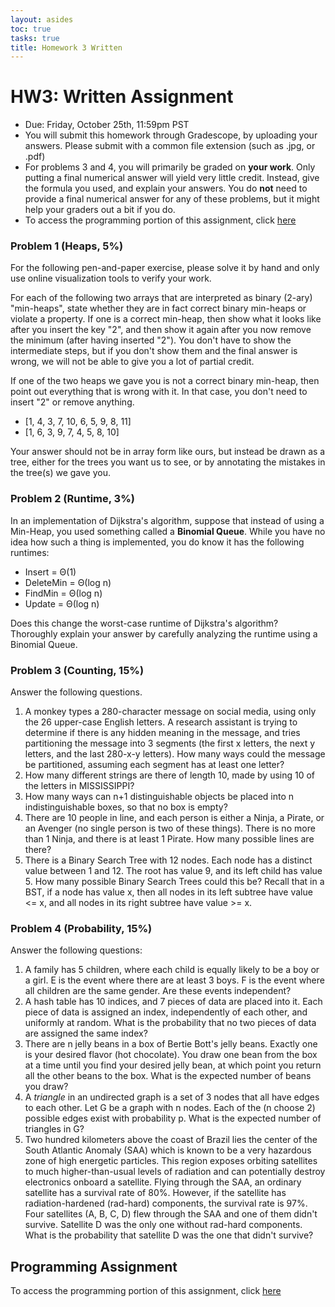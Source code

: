 ```yaml
---
layout: asides
toc: true
tasks: true
title: Homework 3 Written
---
```


# HW3: Written Assignment

+ Due: Friday, October 25th, 11:59pm PST
+ You will submit this homework through Gradescope, by uploading your answers.  Please submit with a common file extension (such as .jpg, or .pdf)
+ For problems 3 and 4, you will primarily be graded on **your work**.  Only putting a final numerical answer will yield very little credit.  Instead, give the formula you used, and explain your answers.  You do **not** need to provide a final numerical answer for any of these problems, but it might help your graders out a bit if you do.
+ To access the programming portion of this assignment, click [here](./programming/)

### Problem 1 (Heaps, 5%)

For the following pen-and-paper exercise, please solve it by hand and only use online visualization tools to verify your work.

For each of the following two arrays that are interpreted as binary (2-ary) "min-heaps", state whether they are in fact correct binary min-heaps or violate a property. If one is a correct min-heap, then show what it looks like after you insert the key "2", and then show it again after you now remove the minimum (after having inserted "2"). You don't have to show the intermediate steps, but if you don't show them and the final answer is wrong, we will not be able to give you a lot of partial credit.

If one of the two heaps we gave you is not a correct binary min-heap, then point out everything that is wrong with it. In that case, you don't need to insert "2" or remove anything.

- [1, 4, 3, 7, 10, 6, 5, 9, 8, 11]
- [1, 6, 3, 9, 7, 4, 5, 8, 10]

Your answer should not be in array form like ours, but instead be drawn as a tree, either for the trees you want us to see, or by annotating the mistakes in the tree(s) we gave you.

### Problem 2 (Runtime, 3%)

In an implementation of Dijkstra's algorithm, suppose that instead of using a Min-Heap, you used something called a **Binomial Queue**.  While you have no idea how such a thing is implemented, you do know it has the following runtimes:

- Insert = &Theta;(1)
- DeleteMin = &Theta;(log n)
- FindMin = &Theta;(log n)
- Update = &Theta;(log n)

Does this change the worst-case runtime of Dijkstra's algorithm?  Thoroughly explain your answer by carefully analyzing the runtime using a Binomial Queue.

### Problem 3 (Counting, 15%)

Answer the following questions.

1. A monkey types a 280-character message on social media, using only the 26 upper-case English letters.  A research assistant is trying to determine if there is any hidden meaning in the message, and tries partitioning the message into 3 segments (the first x letters, the next y letters, and the last 280-x-y letters).  How many ways could the message be partitioned, assuming each segment has at least one letter?
2. How many different strings are there of length 10, made by using 10 of the letters in MISSISSIPPI?
3. How many ways can n+1 distinguishable objects be placed into n indistinguishable boxes, so that no box is empty?
4. There are 10 people in line, and each person is either a Ninja, a Pirate, or an Avenger (no single person is two of these things).  There is no more than 1 Ninja, and there is at least 1 Pirate.  How many possible lines are there?
5. There is a Binary Search Tree with 12 nodes.  Each node has a distinct value between 1 and 12.  The root has value 9, and its left child has value 5.  How many possible Binary Search Trees could this be?  Recall that in a BST, if a node has value x, then all nodes in its left subtree have value <= x, and all nodes in its right subtree have value >= x.

### Problem 4 (Probability, 15%)

Answer the following questions:

1. A family has 5 children, where each child is equally likely to be a boy or a girl.  E is the event where there are at least 3 boys.  F is the event where all children are the same gender.  Are these events independent?
2. A hash table has 10 indices, and 7 pieces of data are placed into it.  Each piece of data is assigned an index, independently of each other, and uniformly at random.  What is the probability that no two pieces of data are assigned the same index?
3. There are n jelly beans in a box of Bertie Bott's jelly beans.  Exactly one is your desired flavor (hot chocolate).  You draw one bean from the box at a time until you find your desired jelly bean, at which point you return all the other beans to the box.  What is the expected number of beans you draw?
4. A *triangle* in an undirected graph is a set of 3 nodes that all have edges to each other.  Let G be a graph with n nodes.  Each of the (n choose 2) possible edges exist with probability p.  What is the expected number of triangles in G?
5. Two hundred kilometers above the coast of Brazil lies the center of the South Atlantic Anomaly (SAA) which is known to be a very hazardous zone of high energetic particles. This region exposes orbiting satellites to much higher-than-usual levels of radiation and can potentially destroy electronics onboard a satellite. Flying through the SAA, an ordinary satellite has a survival rate of 80%. However, if the satellite has radiation-hardened (rad-hard) components, the survival rate is 97%.  Four satellites (A, B, C, D) flew through the SAA and one of them didn't survive. Satellite D was the only one without rad-hard components.  What is the probability that satellite D was the one that didn't survive?

## Programming Assignment

To access the programming portion of this assignment, click [here](./programming/)
